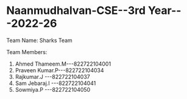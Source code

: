 # Naanmudhalvan-CSE--3rd Year---2022-26

Team Name: Sharks Team

Team Members:
1) Ahmed Thameem.M---822722104001
2) Praveen Kumar.P---822722104034
3) Rajkumar.J     ---822722104037
4) Sam Jebaraj.I  ---822722104041
5) Sowmiya.P      ---822722104050

